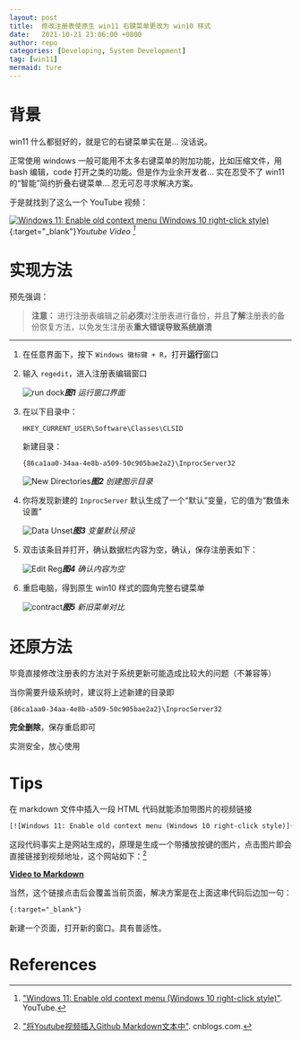 ```yaml
---
layout: post
title:  修改注册表使原生 win11 右键菜单更改为 win10 样式
date:   2021-10-21 23:06:00 +0800
author: repo
categories: [Developing, System Development]
tag: [win11]
mermaid: ture
---
```


# 背景

win11 什么都挺好的，就是它的右键菜单实在是... 没话说。

正常使用 windows 一般可能用不太多右键菜单的附加功能，比如压缩文件，用 bash 编辑，code 打开之类的功能。但是作为业余开发者... 实在忍受不了 win11 的“智能”简约折叠右键菜单... 忍无可忍寻求解决方案。

于是就找到了这么一个 YouTube 视频：

[![Windows 11: Enable old context menu (Windows 10 right-click style)](https://res.cloudinary.com/marcomontalbano/image/upload/v1634865607/video_to_markdown/images/youtube--GM5FUqufT1w-c05b58ac6eb4c4700831b2b3070cd403.jpg)](https://www.youtube.com/watch?v=GM5FUqufT1w "Windows 11: Enable old context menu (Windows 10 right-click style)"){:target="_blank"}_Youtube Video [^1]_

# 实现方法

预先强调：

> **注意：**
> 进行注册表编辑之前**必须**对注册表进行备份，并且**了解**注册表的备份恢复方法，以免发生注册表**重大错误导致系统崩溃**

---

1. 在任意界面下，按下 `Windows 徽标键 + R`，打开**运行**窗口

2. 输入 `regedit`，进入注册表编辑窗口

   ![run dock](https://z3.ax1x.com/2021/10/22/5yjZDI.png)_**图1**  运行窗口界面_

3. 在以下目录中：

   ```
   HKEY_CURRENT_USER\Software\Classes\CLSID
   ```

   新建目录：

   ```
   {86ca1aa0-34aa-4e8b-a509-50c905bae2a2}\InprocServer32
   ```

   ![New Directories](https://z3.ax1x.com/2021/10/22/5yjDxJ.png)_**图2**  创建图示目录_

4. 你将发现新建的 `InprocServer` 默认生成了一个“默认”变量，它的值为“数值未设置”

   ![Data Unset](https://z3.ax1x.com/2021/10/22/5yj6q1.png)_**图3**  变量默认预设_

5. 双击该条目并打开，确认数据栏内容为空，确认，保存注册表如下：

   ![Edit Reg](https://z3.ax1x.com/2021/10/22/5yj5xH.png)_**图4**  确认内容为空_

6. 重启电脑，得到原生 win10 样式的圆角完整右键菜单

   ![contract](https://z3.ax1x.com/2021/10/22/5yxQXj.png)_**图5**  新旧菜单对比_

# 还原方法

毕竟直接修改注册表的方法对于系统更新可能造成比较大的问题（不兼容等）

当你需要升级系统时，建议将上述新建的目录即

```
{86ca1aa0-34aa-4e8b-a509-50c905bae2a2}\InprocServer32
```

**完全删除**，保存重启即可

实测安全，放心使用

# Tips

在 markdown 文件中插入一段 HTML 代码就能添加带图片的视频链接

``` html
[![Windows 11: Enable old context menu (Windows 10 right-click style)](https://res.cloudinary.com/marcomontalbano/image/upload/v1634865607/video_to_markdown/images/youtube--GM5FUqufT1w-c05b58ac6eb4c4700831b2b3070cd403.jpg)](https://www.youtube.com/watch?v=GM5FUqufT1w "Windows 11: Enable old context menu (Windows 10 right-click style)")
```

这段代码事实上是网站生成的，原理是生成一个带播放按键的图片，点击图片即会直接链接到视频地址，这个网站如下：[^2]

[**Video to Markdown**](https://video-to-markdown.netlify.app/)

当然，这个链接点击后会覆盖当前页面，解决方案是在上面这串代码后边加一句：

``` html
{:target="_blank"}
```

新建一个页面，打开新的窗口。具有普适性。

# References

[^1]:["Windows 11: Enable old context menu (Windows 10 right-click style)"](https://www.youtube.com/watch?v=GM5FUqufT1w). YouTube.
[^2]:["将Youtube视频插入Github Markdown文本中"](https://www.cnblogs.com/hupo376787/p/12736679.html). cnblogs.com.